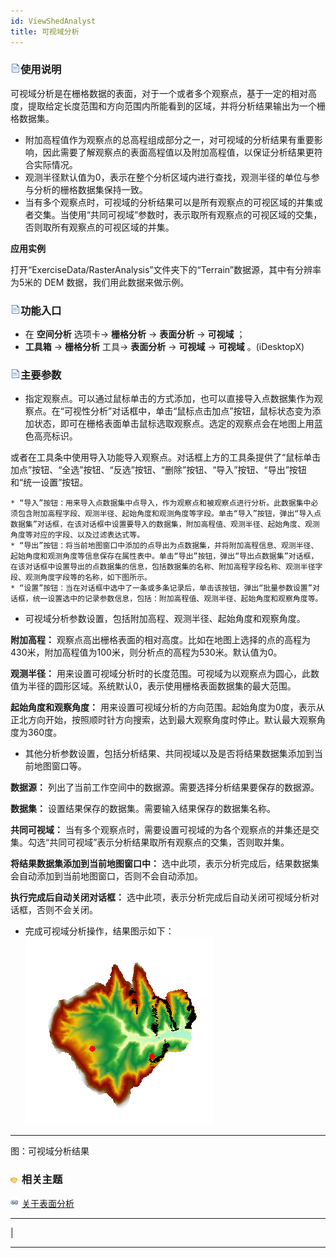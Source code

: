 ```yaml
---
id: ViewShedAnalyst
title: 可视域分析
---
```

### ![](../../../img/read.gif)使用说明

可视域分析是在栅格数据的表面，对于一个或者多个观察点，基于一定的相对高度，提取给定长度范围和方向范围内所能看到的区域，并将分析结果输出为一个栅格数据集。

  * 附加高程值作为观察点的总高程组成部分之一，对可视域的分析结果有重要影响，因此需要了解观察点的表面高程值以及附加高程值，以保证分析结果更符合实际情况。
  * 观测半径默认值为0，表示在整个分析区域内进行查找，观测半径的单位与参与分析的栅格数据集保持一致。
  * 当有多个观察点时，可视域的分析结果可以是所有观察点的可视区域的并集或者交集。当使用“共同可视域”参数时，表示取所有观察点的可视区域的交集，否则取所有观察点的可视区域的并集。

**应用实例**

打开“ExerciseData/RasterAnalysis”文件夹下的“Terrain”数据源，其中有分辨率为5米的 DEM 数据，我们用此数据来做示例。

### ![](../../img/read.gif)功能入口

  * 在 **空间分析** 选项卡-> **栅格分析** -> **表面分析** -> **可视域** ；
  * **工具箱** -> **栅格分析** 工具-> **表面分析** -> **可视域** -> **可视域** 。(iDesktopX)

### ![](../../img/read.gif)主要参数

  * 指定观察点。可以通过鼠标单击的方式添加，也可以直接导入点数据集作为观察点。在“可视性分析”对话框中，单击“鼠标点击加点”按钮，鼠标状态变为添加状态，即可在栅格表面单击鼠标选取观察点。选定的观察点会在地图上用蓝色高亮标识。

或者在工具条中使用导入功能导入观察点。对话框上方的工具条提供了“鼠标单击加点”按钮、“全选”按钮、“反选”按钮、“删除”按钮、“导入”按钮、“导出”按钮和“统一设置”按钮。

    * “导入”按钮：用来导入点数据集中点导入，作为观察点和被观察点进行分析。此数据集中必须包含附加高程字段、观测半径、起始角度和观测角度等字段。单击“导入”按钮，弹出“导入点数据集”对话框，在该对话框中设置要导入的数据集，附加高程值、观测半径、起始角度、观测角度等对应的字段、以及过滤表达式等。 
    * “导出”按钮：将当前地图窗口中添加的点导出为点数据集，并将附加高程信息、观测半径、起始角度和观测角度等信息保存在属性表中。单击“导出”按钮，弹出“导出点数据集”对话框，在该对话框中设置导出的点数据集的信息，包括数据集的名称、附加高程字段名称、观测半径字段、观测角度字段等的名称，如下图所示。
    * “设置”按钮：当在对话框中选中了一条或多条记录后，单击该按钮，弹出“批量参数设置”对话框，统一设置选中的记录参数信息，包括：附加高程值、观测半径、起始角度和观察角度等。
  * 可视域分析参数设置，包括附加高程、观测半径、起始角度和观察角度。

**附加高程：** 观察点高出栅格表面的相对高度。比如在地图上选择的点的高程为430米，附加高程值为100米，则分析点的高程为530米。默认值为0。

**观测半径：** 用来设置可视域分析时的长度范围。可视域为以观察点为圆心，此数值为半径的圆形区域。系统默认0，表示使用栅格表面数据集的最大范围。

**起始角度和观察角度：**
用来设置可视域分析的方向范围。起始角度为0度，表示从正北方向开始，按照顺时针方向搜索，达到最大观察角度时停止。默认最大观察角度为360度。

  * 其他分析参数设置，包括分析结果、共同视域以及是否将结果数据集添加到当前地图窗口等。

**数据源：** 列出了当前工作空间中的数据源。需要选择分析结果要保存的数据源。

**数据集：** 设置结果保存的数据集。需要输入结果保存的数据集名称。

**共同可视域：** 当有多个观察点时，需要设置可视域的为各个观察点的并集还是交集。勾选“共同可视域”表示分析结果取所有观察点的交集，否则取并集。

**将结果数据集添加到当前地图窗口中：** 选中此项，表示分析完成后，结果数据集会自动添加到当前地图窗口，否则不会自动添加。

**执行完成后自动关闭对话框：** 选中此项，表示分析完成后自动关闭可视域分析对话框，否则不会关闭。

  * 完成可视域分析操作，结果图示如下：
![](img/ViewShed.png)  
---  
图：可视域分析结果

### ![](../../../img/seealso.png) 相关主题

![](../../../img/smalltitle.png) [关于表面分析](AoubtSurfaceAnalyst.html)

* * *

|

[](http://www.supermap.com)  
  
---

